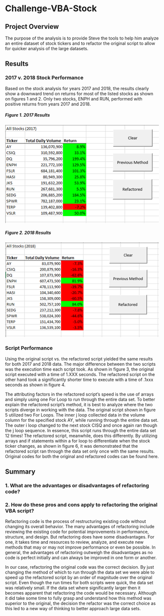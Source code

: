 # Challenge-VBA-Stock

## Project Overview
The purpose of the analysis is to provide Steve the tools to help him analyze an entire dataset of stock tickers and to refactor the original script to allow for quicker analysis of the large datasets.

## Results
### 2017 v. 2018 Stock Performance
Based on the stock analysis for years 2017 and 2018, the results clearly show a downward trend on returns for most of the listed stocks as shown on figures 1 and 2. Only two stocks, ENPH and RUN, performed with positive returns from years 2017 and 2018. 

##### Figure 1. 2017 Results
![This is figure 1](VBA_Challenge_Results_2017.png)

##### Figure 2. 2018 Results
![This is figure 2](VBA_Challenge_Results_2018.png)

### Script Performance
Using the original script vs. the refactored script yielded the same results for both 2017 and 2018 data. The major difference between the two scripts was the execution time each script took. As shown in figure 3, the original script executed with a time of 1.XXX seconds. The refactored script on the other hand took a significantly shorter time to execute with a time of .1xxx seconds as shown in figure 4. 

The attributing factors in the refactored script’s speed is the use of arrays and simply using one For Loop to run through the entire data set. To better explain the refactored script’s method, it is best to analyze where the two scripts diverge in working with the data. 
The original script shown in figure 5 utilized two For Loops. The inner j loop collected data in the volume column for the specified stock AY, while running through the entire data set. The outer i loop changed to the next stock CISQ and once again ran though the j loop sequence. In essence, this script runs through the entire data set 12 times!
The refactored script, meanwhile, does this differently. By utilizing arrays and if statements within a for loop to differentiate when the stock ticker changes, as shown in figure 6, it was demonstrated that the refactored script ran through the data set only once with the same results. Original codes for both the original and refactored codes can be found here.

## Summary 
### 1.	What are the advantages or disadvantages of refactoring code?
### 2.	How do these pros and cons apply to refactoring the original VBA script?
Refactoring code is the process of restructuring existing code without changing its overall behavior. The many advantages of refactoring include reviewing the existing code for potential improvements in performance, structure, and design. But refactoring does have some disadvantages. For one, it takes time and resources to review, analyze, and execute new methods that may or may not improve performance or even be possible. In general, the advantages of refactoring outweigh the disadvantages as no code is perfect initially and can always be improved in one form or another. 

In our case, refactoring the original code was the correct decision. By just changing the method of which to run through the data set we were able to speed up the refactored script by an order of magnitude over the original script. Even though the run times for both scripts were quick, the data set was relatively small. If the data set where significantly larger then it becomes apparent that refactoring the code would be necessary. Although it did take some time to fully grasp and understand how this method was superior to the original, the decision the refactor was the correct choice as this led to a new way of thinking to better approach large data sets.

